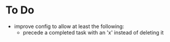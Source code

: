 # To Do
+ improve config to allow at least the following:
  - precede a completed task with an 'x' instead of deleting it

